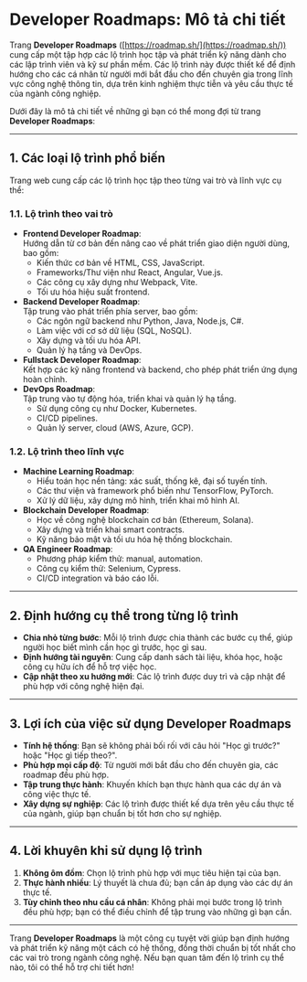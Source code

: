 # Developer Roadmaps: Mô tả chi tiết

Trang **Developer Roadmaps** ([https://roadmap.sh/](https://roadmap.sh/)) cung cấp một tập hợp các lộ trình học tập và phát triển kỹ năng dành cho các lập trình viên và kỹ sư phần mềm. Các lộ trình này được thiết kế để định hướng cho các cá nhân từ người mới bắt đầu cho đến chuyên gia trong lĩnh vực công nghệ thông tin, dựa trên kinh nghiệm thực tiễn và yêu cầu thực tế của ngành công nghiệp.

Dưới đây là mô tả chi tiết về những gì bạn có thể mong đợi từ trang **Developer Roadmaps**:

***

## **1. Các loại lộ trình phổ biến**

Trang web cung cấp các lộ trình học tập theo từng vai trò và lĩnh vực cụ thể:

### **1.1. Lộ trình theo vai trò**

* **Frontend Developer Roadmap**:\
  Hướng dẫn từ cơ bản đến nâng cao về phát triển giao diện người dùng, bao gồm:
  * Kiến thức cơ bản về HTML, CSS, JavaScript.
  * Frameworks/Thư viện như React, Angular, Vue.js.
  * Các công cụ xây dựng như Webpack, Vite.
  * Tối ưu hóa hiệu suất frontend.
* **Backend Developer Roadmap**:\
  Tập trung vào phát triển phía server, bao gồm:
  * Các ngôn ngữ backend như Python, Java, Node.js, C#.
  * Làm việc với cơ sở dữ liệu (SQL, NoSQL).
  * Xây dựng và tối ưu hóa API.
  * Quản lý hạ tầng và DevOps.
* **Fullstack Developer Roadmap**:\
  Kết hợp các kỹ năng frontend và backend, cho phép phát triển ứng dụng hoàn chỉnh.
* **DevOps Roadmap**:\
  Tập trung vào tự động hóa, triển khai và quản lý hạ tầng.
  * Sử dụng công cụ như Docker, Kubernetes.
  * CI/CD pipelines.
  * Quản lý server, cloud (AWS, Azure, GCP).

### **1.2. Lộ trình theo lĩnh vực**

* **Machine Learning Roadmap**:
  * Hiểu toán học nền tảng: xác suất, thống kê, đại số tuyến tính.
  * Các thư viện và framework phổ biến như TensorFlow, PyTorch.
  * Xử lý dữ liệu, xây dựng mô hình, triển khai mô hình AI.
* **Blockchain Developer Roadmap**:
  * Học về công nghệ blockchain cơ bản (Ethereum, Solana).
  * Xây dựng và triển khai smart contracts.
  * Kỹ năng bảo mật và tối ưu hóa hệ thống blockchain.
* **QA Engineer Roadmap**:
  * Phương pháp kiểm thử: manual, automation.
  * Công cụ kiểm thử: Selenium, Cypress.
  * CI/CD integration và báo cáo lỗi.

***

## **2. Định hướng cụ thể trong từng lộ trình**

* **Chia nhỏ từng bước**: Mỗi lộ trình được chia thành các bước cụ thể, giúp người học biết mình cần học gì trước, học gì sau.
* **Định hướng tài nguyên**: Cung cấp danh sách tài liệu, khóa học, hoặc công cụ hữu ích để hỗ trợ việc học.
* **Cập nhật theo xu hướng mới**: Các lộ trình được duy trì và cập nhật để phù hợp với công nghệ hiện đại.

***

## **3. Lợi ích của việc sử dụng Developer Roadmaps**

* **Tính hệ thống**: Bạn sẽ không phải bối rối với câu hỏi "Học gì trước?" hoặc "Học gì tiếp theo?".
* **Phù hợp mọi cấp độ**: Từ người mới bắt đầu cho đến chuyên gia, các roadmap đều phù hợp.
* **Tập trung thực hành**: Khuyến khích bạn thực hành qua các dự án và công việc thực tế.
* **Xây dựng sự nghiệp**: Các lộ trình được thiết kế dựa trên yêu cầu thực tế của ngành, giúp bạn chuẩn bị tốt hơn cho sự nghiệp.

***

## **4. Lời khuyên khi sử dụng lộ trình**

1. **Không ôm đồm**: Chọn lộ trình phù hợp với mục tiêu hiện tại của bạn.
2. **Thực hành nhiều**: Lý thuyết là chưa đủ; bạn cần áp dụng vào các dự án thực tế.
3. **Tùy chỉnh theo nhu cầu cá nhân**: Không phải mọi bước trong lộ trình đều phù hợp; bạn có thể điều chỉnh để tập trung vào những gì bạn cần.

***

Trang **Developer Roadmaps** là một công cụ tuyệt vời giúp bạn định hướng và phát triển kỹ năng một cách có hệ thống, đồng thời chuẩn bị tốt nhất cho các vai trò trong ngành công nghệ. Nếu bạn quan tâm đến lộ trình cụ thể nào, tôi có thể hỗ trợ chi tiết hơn!
